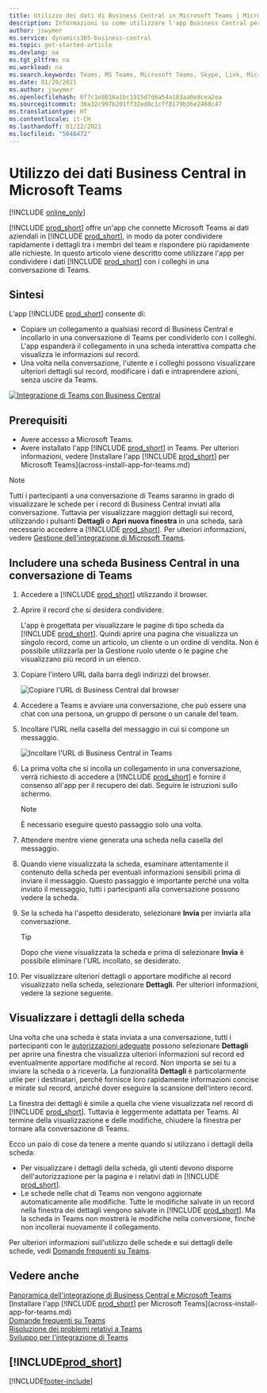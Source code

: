 ```yaml
---
title: Utilizzo dei dati di Business Central in Microsoft Teams | Microsoft Docs
description: Informazioni su come utilizzare l'app Business Central per Microsoft Teams.
author: jswymer
ms.service: dynamics365-business-central
ms.topic: get-started-article
ms.devlang: na
ms.tgt_pltfrm: na
ms.workload: na
ms.search.keywords: Teams, MS Teams, Microsoft Teams, Skype, Link, Microsoft 365, collaborate, collaboration, teamwork
ms.date: 01/20/2021
ms.author: jswymer
ms.openlocfilehash: 0f7c1e8016a1bc1915d7d6a54a183aa0e8cea2ea
ms.sourcegitcommit: 36a32c997b201ff32ed8c1cff8179b36e2468c47
ms.translationtype: HT
ms.contentlocale: it-CH
ms.lasthandoff: 01/22/2021
ms.locfileid: "5046472"
---
```

# <a name="working-with-business-central-data-in-microsoft-teams"></a>Utilizzo dei dati Business Central in Microsoft Teams

[!INCLUDE [online_only](includes/online_only.md)]

[!INCLUDE [prod_short](includes/prod_short.md)] offre un'app che connette Microsoft Teams ai dati aziendali in [!INCLUDE [prod_short](includes/prod_short.md)], in modo da poter condividere rapidamente i dettagli tra i membri del team e rispondere più rapidamente alle richieste. In questo articolo viene descritto come utilizzare l'app per condividere i dati [!INCLUDE [prod_short](includes/prod_short.md)] con i colleghi in una conversazione di Teams.

## <a name="overview"></a>Sintesi

L'app [!INCLUDE [prod_short](includes/prod_short.md)] consente di:

- Copiare un collegamento a qualsiasi record di Business Central e incollarlo in una conversazione di Teams per condividerlo con i colleghi. L'app espanderà il collegamento in una scheda interattiva compatta che visualizza le informazioni sul record.
- Una volta nella conversazione, l'utente e i colleghi possono visualizzare ulteriori dettagli sul record, modificare i dati e intraprendere azioni, senza uscire da Teams.

[![Integrazione di Teams con Business Central](media/teams-intro-v3.png)](media/teams-intro-v3.png#lightbox)

## <a name="prerequisites"></a>Prerequisiti

- Avere accesso a Microsoft Teams.
- Avere installato l'app [!INCLUDE [prod_short](includes/prod_short.md)] in Teams. Per ulteriori informazioni, vedere [Installare l'app [!INCLUDE [prod_short](includes/prod_short.md)] per Microsoft Teams](across-install-app-for-teams.md)

> [!NOTE]
> Tutti i partecipanti a una conversazione di Teams saranno in grado di visualizzare le schede per i record di Business Central inviati alla conversazione. Tuttavia per visualizzare maggiori dettagli sui record, utilizzando i pulsanti **Dettagli** o **Apri nuova finestra** in una scheda, sarà necessario accedere a [!INCLUDE [prod_short](includes/prod_short.md)]. Per ulteriori informazioni, vedere [Gestione dell'integrazione di Microsoft Teams](admin-teams-integration.md#minimum-requirements-1).

## <a name="include-a-business-central-card-in-a-teams-conversation"></a>Includere una scheda Business Central in una conversazione di Teams

1. Accedere a [!INCLUDE [prod_short](includes/prod_short.md)] utilizzando il browser.
2. Aprire il record che si desidera condividere.

    L'app è progettata per visualizzare le pagine di tipo scheda da [!INCLUDE [prod_short](includes/prod_short.md)]. Quindi aprire una pagina che visualizza un singolo record, come un articolo, un cliente o un ordine di vendita. Non è possibile utilizzarla per la Gestione ruolo utente o le pagine che visualizzano più record in un elenco.

3. Copiare l'intero URL dalla barra degli indirizzi del browser.

   ![Copiare l'URL di Business Central dal browser](media/teams-url-v2.png)
4. Accedere a Teams e avviare una conversazione, che può essere una chat con una persona, un gruppo di persone o un canale del team.

    <!--Teams imposes a few limitations here eg. you cannot unfurl a link during a Voice/Video call :/ We should probably only mention this in a Troubleshooting section (and i hope it will also be fixed soon)-->
5. Incollare l'URL nella casella del messaggio in cui si compone un messaggio.

   ![Incollare l'URL di Business Central in Teams](media/teams-paste-url-v2.png)
6. La prima volta che si incolla un collegamento in una conversazione, verrà richiesto di accedere a [!INCLUDE [prod_short](includes/prod_short.md)] e fornire il consenso all'app per il recupero dei dati. Seguire le istruzioni sullo schermo.

    > [!NOTE]
    > È necessario eseguire questo passaggio solo una volta.

7. Attendere mentre viene generata una scheda nella casella del messaggio.

8. Quando viene visualizzata la scheda, esaminare attentamente il contenuto della scheda per eventuali informazioni sensibili prima di inviare il messaggio. Questo passaggio è importante perché una volta inviato il messaggio, tutti i partecipanti alla conversazione possono vedere la scheda.

9. Se la scheda ha l'aspetto desiderato, selezionare **Invia** per inviarla alla conversazione.

    > [!TIP]
    > Dopo che viene visualizzata la scheda e prima di selezionare **Invia** è possibile eliminare l'URL incollato, se desiderato.

10. Per visualizzare ulteriori dettagli o apportare modifiche al record visualizzato nella scheda, selezionare **Dettagli**. Per ulteriori informazioni, vedere la sezione seguente.

## <a name="view-card-details"></a>Visualizzare i dettagli della scheda

Una volta che una scheda è stata inviata a una conversazione, tutti i partecipanti con le [autorizzazioni adeguate](admin-teams-integration.md#permissions) possono selezionare **Dettagli** per aprire una finestra che visualizza ulteriori informazioni sul record ed eventualmente apportare modifiche al record. Non importa se sei tu a inviare la scheda o a riceverla. La funzionalità **Dettagli** è particolarmente utile per i destinatari, perché fornisce loro rapidamente informazioni concise e mirate sul record, anziché dover eseguire la scansione dell'intero record.

La finestra dei dettagli è simile a quella che viene visualizzata nel record di [!INCLUDE [prod_short](includes/prod_short.md)]. Tuttavia è leggermente adattata per Teams. Al termine della visualizzazione e delle modifiche, chiudere la finestra per tornare alla conversazione di Teams.

Ecco un paio di cose da tenere a mente quando si utilizzano i dettagli della scheda:

- Per visualizzare i dettagli della scheda, gli utenti devono disporre dell'autorizzazione per la pagina e i relativi dati in [!INCLUDE [prod_short](includes/prod_short.md)].
- Le schede nelle chat di Teams non vengono aggiornate automaticamente alle modifiche. Tutte le modifiche salvate in un record nella finestra dei dettagli vengono salvate in [!INCLUDE [prod_short](includes/prod_short.md)]. Ma la scheda in Teams non mostrerà le modifiche nella conversione, finché non incollerai nuovamente il collegamento.

Per ulteriori informazioni sull'utilizzo delle schede e sui dettagli delle schede, vedi [Domande frequenti su Teams](teams-faq.md).

## <a name="see-also"></a>Vedere anche

[Panoramica dell'integrazione di Business Central e Microsoft Teams](across-teams-overview.md)  
[Installare l'app [!INCLUDE [prod_short](includes/prod_short.md)] per Microsoft Teams](across-install-app-for-teams.md)  
[Domande frequenti su Teams](teams-faq.md)  
[Risoluzione dei problemi relativi a Teams](admin-teams-troubleshooting.md)  
[Sviluppo per l'integrazione di Teams](/dynamics365/business-central/dev-itpro/developer/devenv-develop-for-teams)  

## [!INCLUDE[prod_short](includes/free_trial_md.md)]  


[!INCLUDE[footer-include](includes/footer-banner.md)]